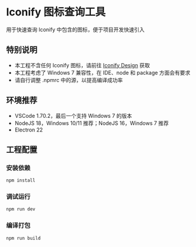 # Iconify 图标查询工具

用于快速查询 Iconify 中包含的图标，便于项目开发快速引入

## 特别说明

- 本工程不含任何 Iconify 图标，请前往 [Iconify Design](https://iconify.design/) 获取
- 本工程考虑了 Windows 7 兼容性，在 IDE、node 和 package 方面会有要求
- 请自行调整 .npmrc 中的源，以提高编译成功率

## 环境推荐

- VSCode 1.70.2，最后一个支持 Windows 7 的版本
- NodeJS 18，Windows 10/11 推荐；NodeJS 16，Windows 7 推荐
- Electron 22

## 工程配置

### 安装依赖

```sh
npm install
```

### 调试运行

```sh
npm run dev
```

### 编译打包

```sh
npm run build
```
